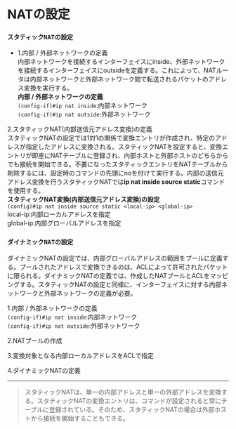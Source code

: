# NATの設定

### `スタティックNATの設定`

- 1.内部 / 外部ネットワークの定義  
内部ネットワークを接続するインターフェイスにinside、外部ネットワークを接続するインターフェイスにoutsideを定義する。これによって、NATルータは内部ネットワークと外部ネットワーク間で転送されるパケットのアドレス変換を実行する。  
**内部 / 外部ネットワークの定義**  
`(config-if)#ip nat inside`:内部ネットワーク  
`(config-if)#ip nat outside`:外部ネットワーク

2.スタティックNAT(内部送信元アドレス変換)の定義  
スタティックNATの設定では1対1の関係で変換エントリが作成され、特定のアドレスが指定したアドレスに変換される。スタティックNATを設定すると、変換エントリが即座にNATテーブルに登録され、内部ホストと外部ホストのどちらからでも接続を開始できる。不要になったスタティックエントリをNATテーブルから削除するには、設定時のコマンドの先頭にnoを付けて実行する。内部の送信元アドレス変換を行うスタティックNATでは**ip nat inside source static**コマンドを使用する。  
**スタティックNAT変換(内部送信元アドレス変換)の設定**  
`(config)#ip nat inside source static <local-ip> <global-ip>`  
local-ip:内部ローカルアドレスを指定  
global-ip:内部グローバルアドレスを指定

### `ダイナミックNATの設定`
ダイナミックNATの設定では、内部グローバルアドレスの範囲をプールに定義する。プールされたアドレスで変換できるのは、ACLによって許可されたパケットに限られる。ダイナミックNATの定義では、作成したNATプールとACLをマッピングする。スタティックNATの設定と同様に、インターフェイスに対する内部ネットワークと外部ネットワークの定義が必要。

1.内部 / 外部ネットワークの定義  
`(config-if)#ip nat inside`:内部ネットワーク  
`(config-if)#ip nat outside`:外部ネットワーク

2.NATプールの作成

3.変換対象となる内部ローカルアドレスをACLで指定

4.ダイナミックNATの定義

---
> スタティックNATは、単一の内部アドレスと単一の外部アドレスを変換する。スタティックNATの変換エントリは、コマンドが設定されると常にテーブルに登録されている。そのため、スタティックNATの場合は外部ホストから接続を開始することもできる。
